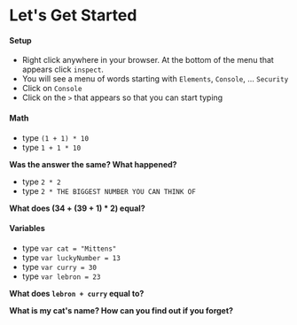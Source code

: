 # Let's Get Started

#### Setup

* Right click anywhere in your browser. At the bottom of the menu that appears click `inspect`.
* You will see a menu of words starting with `Elements`, `Console`, ... `Security`
* Click on `Console`
* Click on the `>` that appears so that you can start typing

#### Math
* type `(1 + 1) * 10`
* type `1 + 1 * 10`

__Was the answer the same? What happened?__

* type `2 * 2`
* type `2 * THE BIGGEST NUMBER YOU CAN THINK OF`

__What does (34 + (39 + 1) * 2) equal?__

#### Variables

* type `var cat = "Mittens"`
* type `var luckyNumber = 13`
* type `var curry = 30`
* type `var lebron = 23`

__What does `lebron + curry` equal to?__

__What is my cat's name? How can you find out if you forget?__
